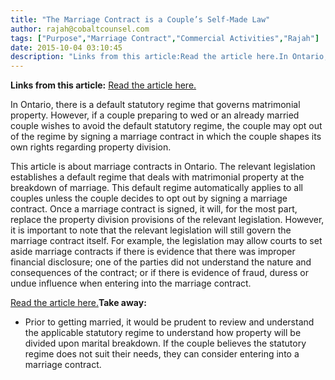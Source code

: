 ```yaml
---
title: "The Marriage Contract is a Couple’s Self-Made Law"
author: rajah@cobaltcounsel.com
tags: ["Purpose","Marriage Contract","Commercial Activities","Rajah"]
date: 2015-10-04 03:10:45
description: "Links from this article:Read the article here.In Ontario, there is a default statutory regime that governs matrimonial property. However, if a..."
---
```


**Links from this article:**
[Read the article here.](http://www.complexfamilylaw.com/Articles-by-Gene-C-Colman/A-Marriage-Contract-Why.shtml)

In Ontario, there is a default statutory regime that governs matrimonial property. However, if a couple preparing to wed or an already married couple wishes to avoid the default statutory regime, the couple may opt out of the regime by signing a marriage contract in which the couple shapes its own rights regarding property division.

This article is about marriage contracts in Ontario. The relevant legislation establishes a default regime that deals with matrimonial property at the breakdown of marriage. This default regime automatically applies to all couples unless the couple decides to opt out by signing a marriage contract. Once a marriage contract is signed, it will, for the most part, replace the property division provisions of the relevant legislation. However, it is important to note that the relevant legislation will still govern the marriage contract itself. For example, the legislation may allow courts to set aside marriage contracts if there is evidence that there was improper financial disclosure; one of the parties did not understand the nature and consequences of the contract; or if there is evidence of fraud, duress or undue influence when entering into the marriage contract.

[Read the article here.](http://www.complexfamilylaw.com/Articles-by-Gene-C-Colman/A-Marriage-Contract-Why.shtml)**Take away:**
- Prior to getting married, it would be prudent to review and understand the applicable statutory regime to understand how property will be divided upon marital breakdown. If the couple believes the statutory regime does not suit their needs, they can consider entering into a marriage contract.